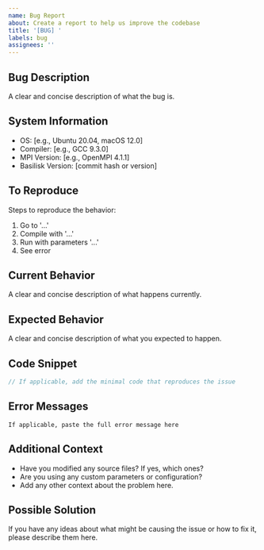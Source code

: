 ```yaml
---
name: Bug Report
about: Create a report to help us improve the codebase
title: '[BUG] '
labels: bug
assignees: ''
---
```


## Bug Description
A clear and concise description of what the bug is.

## System Information
- OS: [e.g., Ubuntu 20.04, macOS 12.0]
- Compiler: [e.g., GCC 9.3.0]
- MPI Version: [e.g., OpenMPI 4.1.1]
- Basilisk Version: [commit hash or version]

## To Reproduce
Steps to reproduce the behavior:
1. Go to '...'
2. Compile with '...'
3. Run with parameters '...'
4. See error

## Current Behavior
A clear and concise description of what happens currently.

## Expected Behavior
A clear and concise description of what you expected to happen.

## Code Snippet
```c
// If applicable, add the minimal code that reproduces the issue
```

## Error Messages
```
If applicable, paste the full error message here
```

## Additional Context
- Have you modified any source files? If yes, which ones?
- Are you using any custom parameters or configuration?
- Add any other context about the problem here.

## Possible Solution
If you have any ideas about what might be causing the issue or how to fix it, please describe them here.

